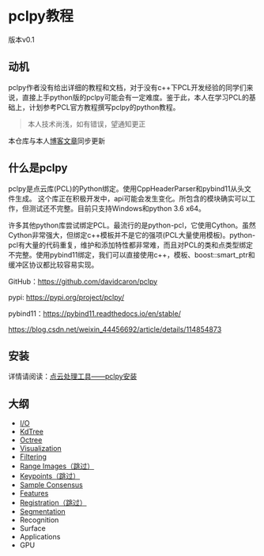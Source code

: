 # pclpy教程

版本v0.1

## 动机

pclpy作者没有给出详细的教程和文档，对于没有c++下PCL开发经验的同学们来说，直接上手python版的pclpy可能会有一定难度。鉴于此，本人在学习PCL的基础上，计划参考PCL官方教程撰写pclpy的python教程。

> 本人技术尚浅，如有错误，望通知更正

本仓库与本人[博客文章](https://blog.csdn.net/weixin_44456692)同步更新

## 什么是pclpy

pclpy是点云库(PCL)的Python绑定。使用CppHeaderParser和pybind11从头文件生成。
这个库正在积极开发中，api可能会发生变化。所包含的模块确实可以工作，但测试还不完整。目前只支持Windows和python 3.6 x64。

许多其他python库尝试绑定PCL。最流行的是python-pcl，它使用Cython。虽然Cython非常强大，但绑定c++模板并不是它的强项(PCL大量使用模板)。python-pcl有大量的代码重复，维护和添加特性都非常难，而且对PCL的类和点类型绑定不完整。使用pybind11绑定，我们可以直接使用c++，模板、boost::smart_ptr和缓冲区协议都比较容易实现。

GitHub：https://github.com/davidcaron/pclpy

pypi: https://pypi.org/project/pclpy/

pybind11：https://pybind11.readthedocs.io/en/stable/

https://blog.csdn.net/weixin_44456692/article/details/114854873

## 安装

详情请阅读：[点云处理工具——pclpy安装](https://blog.csdn.net/weixin_44456692/article/details/114854873?spm=1001.2014.3001.5501)

## 大纲

* [I/O](./tutorial/01_IO)
* [KdTree](./tutorial/02_KdTree)
* [Octree](./tutorial/03_Octree)
* [Visualization](./tutorial/04_Visualization)
* [Filtering](./tutorial/05_Filtering)
* [Range Images（跳过）](./tutorial/06_RangeImages)
* [Keypoints（跳过）](./tutorial/07_Keypoints)
* [Sample Consensus](./tutorial/08_SampleConsensus)
* [Features](./tutorial/09_Features)
* [Registration（跳过）](./tutorial/10_Registration)
* [Segmentation](./tutorial/11_Segmentation)
* Recognition
* Surface
* Applications
* GPU

